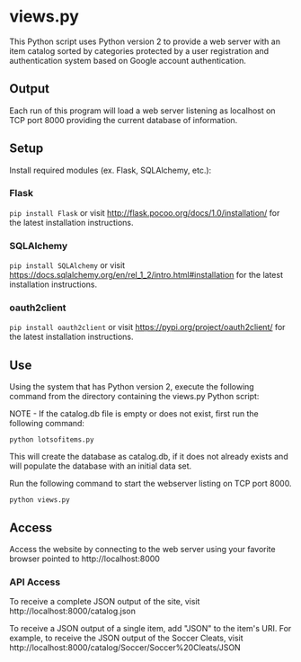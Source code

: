 # views.py

This Python script uses Python version 2 to provide a web server with an item catalog sorted by categories protected by a user registration and authentication system based on Google account authentication.

## Output

Each run of this program will load a web server listening as localhost on TCP port 8000 providing the current database of information.

## Setup

Install required modules (ex. Flask, SQLAlchemy, etc.):

### Flask

``pip install Flask`` or visit http://flask.pocoo.org/docs/1.0/installation/ for the latest installation instructions.

### SQLAlchemy

``pip install SQLAlchemy`` or visit https://docs.sqlalchemy.org/en/rel_1_2/intro.html#installation for the latest installation instructions.

### oauth2client

``pip install oauth2client`` or visit https://pypi.org/project/oauth2client/ for the latest installation instructions.

## Use

Using the system that has Python version 2, execute the following command from the directory containing the views.py Python script:

NOTE - If the catalog.db file is empty or does not exist, first run the following command:

``python lotsofitems.py``

This will create the database as catalog.db, if it does not already exists and will populate the database with an initial data set.

Run the following command to start the webserver listing on TCP port 8000.

``python views.py``

## Access

Access the website by connecting to the web server using your favorite browser pointed to http://localhost:8000

### API Access

To receive a complete JSON output of the site, visit http://localhost:8000/catalog.json

To receive a JSON output of a single item, add "JSON" to the item's URI.  For example, to receive the JSON output of the Soccer Cleats, visit http://localhost:8000/catalog/Soccer/Soccer%20Cleats/JSON
